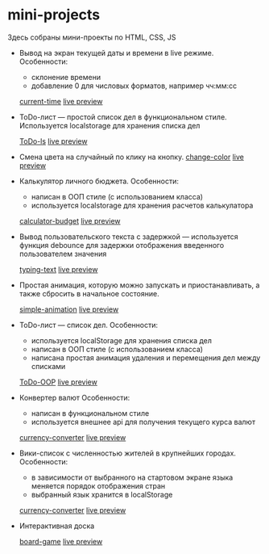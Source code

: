 # mini-projects

Здесь собраны мини-проекты по HTML, CSS, JS

* Вывод на экран текущей даты и времени в live режиме.
  Особенности:
  - склонение времени
  - добавление 0 для числовых форматов, например чч:мм:сс

  [current-time](current-time/)
  [live preview]()

* ToDo-лист — простой список дел в функциональном стиле. Используется localstorage для хранения списка дел

  [ToDo-ls](ToDo-ls/)
  [live preview]()

* Смена цвета на случайный по клику на кнопку.
  [change-color](change-color/)
  [live preview]()

* Калькулятор личного бюджета.
  Особенности:
  - написан в ООП стиле (с использованием класса)
  - используется localstorage для хранения расчетов калькулатора

  [calculator-budget](calculator-budget/)
  [live preview]()

* Вывод пользовательского текста с задержкой — используется функция debounce для задержки отображения введенного пользователем значения

  [typing-text](typing-text/)
  [live preview]()

* Простая анимация, которую можно запускать и приостанавливать, а также сбросить в начальное состояние.

  [simple-animation](simple-animation/)
  [live preview]()

* ToDo-лист — список дел.
  Особенности:
  - используется localStorage для хранения списка дел
  - написан в ООП стиле (с использованием класса)
  - написана простая анимация удаления и перемещения дел между списками

  [ToDo-OOP](ToDo-OOP/)
  [live preview]()

* Конвертер валют
  Особенности:
  - написан в функциональном стиле
  - используется внешнее api для получения текущего курса валют

  [currency-converter](currency-converter/)
  [live preview]()

* Вики-список с численностью жителей в крупнейших городах.
  Особенности:
  - в зависимости от выбранного на стартовом экране языка меняется порядок отображения стран
  - выбранный язык хранится в localStorage

  [currency-converter](currency-converter/)
  [live preview]()

* Интерактивная доска

  [board-game](board-game/)
  [live preview]()